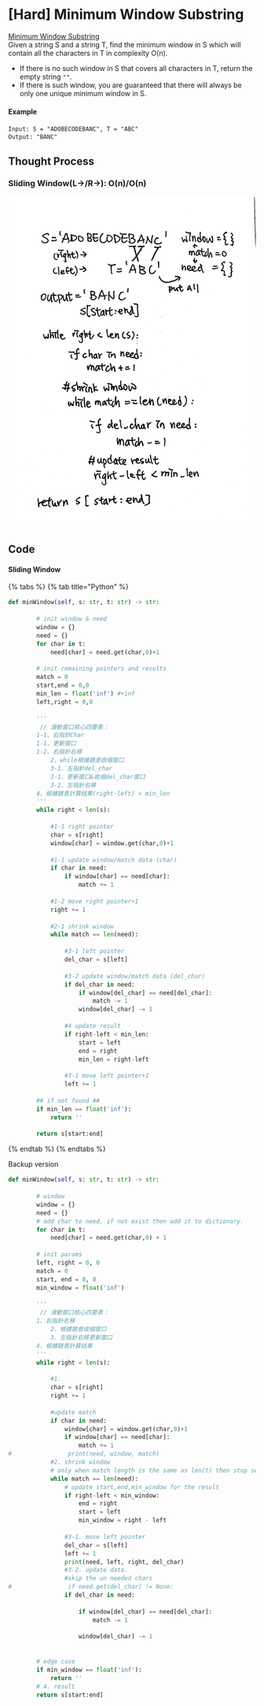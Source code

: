 # \[Hard\] Minimum Window Substring

[Minimum Window Substring](https://leetcode.com/problems/minimum-window-substring/)  
Given a string S and a string T, find the minimum window in S which will contain all the characters in T in complexity O\(n\).

* If there is no such window in S that covers all characters in T, return the empty string `""`.
* If there is such window, you are guaranteed that there will always be only one unique minimum window in S.

#### Example

```text
Input: S = "ADOBECODEBANC", T = "ABC"
Output: "BANC"
```

## Thought Process

### Sliding Window\(L-&gt;/R-&gt;\): O\(n\)/O\(n\)

![](../../.gitbook/assets/min_window_substring%20%281%29.jpg)

## Code

#### Sliding Window

{% tabs %}
{% tab title="Python" %}
```python
def minWindow(self, s: str, t: str) -> str:

        # init window & need
        window = {}
        need = {}
        for char in t:
            need[char] = need.get(char,0)+1
        
        # init remaining pointers and results
        match = 0
        start,end = 0,0
        min_len = float('inf') #+inf
        left,right = 0,0
        
        '''
         // 滑動窗口核心四要素：
        1-1、右指針Char
        1-1、更新窗口
        1-2、右指針右移 
            2、while根據題意收缩窗口
            3-1、左指針del_char 
            3-1、更新窗口&收缩del_char窗口
            3-2、左指針右移
        4、根據題意計算结果(right-left) < min_len
        '''
        while right < len(s):
            
            #1-1 right pointer
            char = s[right]
            window[char] = window.get(char,0)+1
            
            #1-1 update window/match data (char)
            if char in need:
                if window[char] == need[char]:
                    match += 1
            
            #1-2 move right pointer+1
            right += 1
            
            #2-1 shrink window
            while match == len(need):
                
                #3-1 left pointer
                del_char = s[left]
                
                #3-2 update window/match data (del_char)
                if del_char in need:
                    if window[del_char] == need[del_char]:
                        match -= 1 
                    window[del_char] -= 1
                
                #4 update result
                if right-left < min_len:
                    start = left
                    end = right
                    min_len = right-left
                
                #3-1 move left pointer+1            
                left += 1
        
        ## if not found ##
        if min_len == float('inf'):
            return ''

        return s[start:end]
```
{% endtab %}
{% endtabs %}

Backup version

```python
def minWindow(self, s: str, t: str) -> str:
        
        # window
        window = {}
        need = {}
        # add char to need, if not exist then add it to dictionary.
        for char in t:
            need[char] = need.get(char,0) + 1
        
        # init params
        left, right = 0, 0
        match = 0
        start, end = 0, 0
        min_window = float('inf')
        
        '''
         // 滑動窗口核心四要素：
        1、右指針右移 
            2、根據題意收缩窗口 
            3、左指針右移更新窗口 
        4、根據題意計算结果
        '''
        while right < len(s):
            
            #1.
            char = s[right]            
            right += 1
            
            #update match
            if char in need:
                window[char] = window.get(char,0)+1
                if window[char] == need[char]:
                    match += 1
#                print(need, window, match)
            #2. shrink window
            # only when match length is the same as len(t) then stop searching.
            while match == len(need):
                # update start,end,min_window for the result
                if right-left < min_window:
                    end = right
                    start = left
                    min_window = right - left
                
                #3-1. move left pointer
                del_char = s[left]
                left += 1
                print(need, left, right, del_char)
                #3-2. update data. 
                #skip the un needed chars
#                if need.get(del_char) != None:
                if del_char in need:
                    
                    if window[del_char] == need[del_char]:
                        match -= 1
                        
                    window[del_char] -= 1
                
                
        # edge case
        if min_window == float('inf'):
            return ''
        # 4. result 
        return s[start:end]
```

